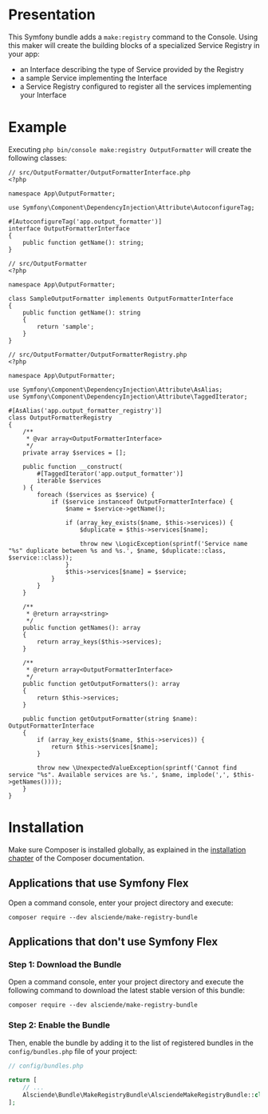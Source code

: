 Presentation
============

This Symfony bundle adds a `make:registry` command to the Console. 
Using this maker will create the building blocks of a specialized Service Registry in your app:
- an Interface describing the type of Service provided by the Registry
- a sample Service implementing the Interface
- a Service Registry configured to register all the services implementing your Interface

Example
=======

Executing `php bin/console make:registry OutputFormatter` will create the following classes:

```
// src/OutputFormatter/OutputFormatterInterface.php
<?php

namespace App\OutputFormatter;

use Symfony\Component\DependencyInjection\Attribute\AutoconfigureTag;

#[AutoconfigureTag('app.output_formatter')]
interface OutputFormatterInterface
{
    public function getName(): string;
}
```

```
// src/OutputFormatter
<?php

namespace App\OutputFormatter;

class SampleOutputFormatter implements OutputFormatterInterface
{
    public function getName(): string
    {
        return 'sample';
    }
}
```

```
// src/OutputFormatter/OutputFormatterRegistry.php
<?php

namespace App\OutputFormatter;

use Symfony\Component\DependencyInjection\Attribute\AsAlias;
use Symfony\Component\DependencyInjection\Attribute\TaggedIterator;

#[AsAlias('app.output_formatter_registry')]
class OutputFormatterRegistry
{
    /**
     * @var array<OutputFormatterInterface>
     */
    private array $services = [];

    public function __construct(
        #[TaggedIterator('app.output_formatter')]
        iterable $services
    ) {
        foreach ($services as $service) {
            if ($service instanceof OutputFormatterInterface) {
                $name = $service->getName();

                if (array_key_exists($name, $this->services)) {
                    $duplicate = $this->services[$name];

                    throw new \LogicException(sprintf('Service name "%s" duplicate between %s and %s.', $name, $duplicate::class, $service::class));
                }
                $this->services[$name] = $service;
            }
        }
    }

    /**
     * @return array<string>
     */
    public function getNames(): array
    {
        return array_keys($this->services);
    }

    /**
     * @return array<OutputFormatterInterface>
     */
    public function getOutputFormatters(): array
    {
        return $this->services;
    }

    public function getOutputFormatter(string $name): OutputFormatterInterface
    {
        if (array_key_exists($name, $this->services)) {
            return $this->services[$name];
        }

        throw new \UnexpectedValueException(sprintf('Cannot find service "%s". Available services are %s.', $name, implode(',', $this->getNames())));
    }
}
```

Installation
============

Make sure Composer is installed globally, as explained in the
[installation chapter](https://getcomposer.org/doc/00-intro.md)
of the Composer documentation.

Applications that use Symfony Flex
----------------------------------

Open a command console, enter your project directory and execute:

```console
composer require --dev alsciende/make-registry-bundle
```

Applications that don't use Symfony Flex
----------------------------------------

### Step 1: Download the Bundle

Open a command console, enter your project directory and execute the
following command to download the latest stable version of this bundle:

```console
composer require --dev alsciende/make-registry-bundle
```

### Step 2: Enable the Bundle

Then, enable the bundle by adding it to the list of registered bundles
in the `config/bundles.php` file of your project:

```php
// config/bundles.php

return [
    // ...
    Alsciende\Bundle\MakeRegistryBundle\AlsciendeMakeRegistryBundle::class => ['all' => true],
];
```
